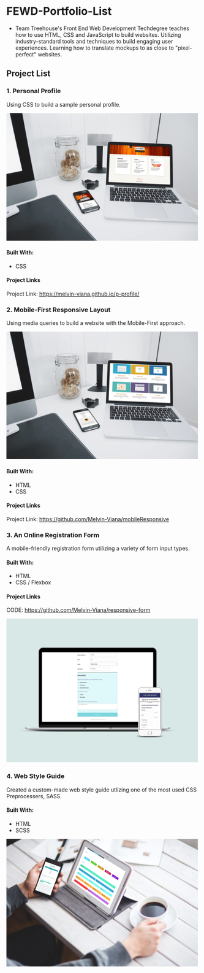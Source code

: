 # FEWD-Portfolio-List
- Team Treehouse's Front End Web Development Techdegree teaches how to use HTML, CSS and JavaScript to build websites. Utilizing industry-standard tools and techniques to build engaging user experiences. Learning how to translate mockups to as close to "pixel-perfect" websites.

## Project List
### 1. Personal Profile
Using CSS to build a sample personal profile.

<img src="https://raw.githubusercontent.com/Melvin-Viana/FEWD-Portfolio-List/master/mockups/p-profile.jpg"  width="500">

#### Built With:
* CSS
#### Project Links
Project Link: https://melvin-viana.github.io/p-profile/

### 2. Mobile-First Responsive Layout
Using media queries to build a website with the Mobile-First approach. 

<img src="https://raw.githubusercontent.com/Melvin-Viana/FEWD-Portfolio-List/master/mockups/Mobile-Responsive.jpg"  width="500">

#### Built With:
* HTML
* CSS



#### Project Links
Project Link: https://github.com/Melvin-Viana/mobileResponsive

### 3. An Online Registration Form
A mobile-friendly registration form utilizing a variety of form input types.

#### Built With:
- HTML
- CSS / Flexbox

#### Project Links
CODE: https://github.com/Melvin-Viana/responsive-form

<img src="https://raw.githubusercontent.com/Melvin-Viana/FEWD-Portfolio-List/master/mockups/responsive-form.jpg"  width="500">

### 4. Web Style Guide

Created a custom-made web style guide utlizing one of the most used CSS Preprocessers, SASS.

#### Built With:
- HTML
- SCSS

<img src="https://raw.githubusercontent.com/Melvin-Viana/FEWD-Portfolio-List/master/mockups/webStyleGuide.jpg"  width="500">
